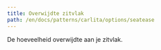 ```yaml
---
title: Overwijdte zitvlak
path: /en/docs/patterns/carlita/options/seatease
---
```


De hoeveelheid overwijdte aan je zitvlak.
